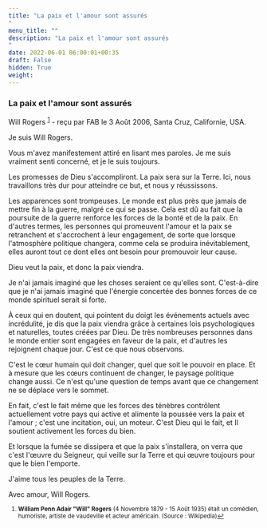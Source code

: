```yaml
---
title: "La paix et l'amour sont assurés
"
menu_title: ""
description: "La paix et l'amour sont assurés
"
date: 2022-06-01 06:00:01+00:35
draft: False
hidden: True
weight:
---
```

### La paix et l'amour sont assurés

Will Rogers <sup id="a1">[1](#f1)</sup> - reçu par FAB le 3 Août 2006, Santa Cruz, Californie, USA.

Je suis Will Rogers.

Vous m'avez manifestement attiré en lisant mes paroles. Je me suis vraiment senti concerné, et je le suis toujours.

Les promesses de Dieu s'accompliront. La paix sera sur la Terre. Ici, nous travaillons très dur pour atteindre ce but, et nous y réussissons.

Les apparences sont trompeuses. Le monde est plus près que jamais de mettre fin à la guerre, malgré ce qui se passe. Cela est dû au fait que la poursuite de la guerre renforce les forces de la bonté et de la paix. En d'autres termes, les personnes qui promeuvent l'amour et la paix se retranchent et s'accrochent à leur engagement, de sorte que lorsque l'atmosphère politique changera, comme cela se produira inévitablement, elles auront tout ce dont elles ont besoin pour promouvoir leur cause.

Dieu veut la paix, et donc la paix viendra.

Je n'ai jamais imaginé que les choses seraient ce qu'elles sont. C'est-à-dire que je n'ai jamais imaginé que l'énergie concertée des bonnes forces de ce monde spirituel serait si forte.

À ceux qui en doutent, qui pointent du doigt les événements actuels avec incrédulité, je dis que la paix viendra grâce à certaines lois psychologiques et naturelles, toutes créées par Dieu. De très nombreuses personnes dans le monde entier sont engagées en faveur de la paix, et d'autres les rejoignent chaque jour. C'est ce que nous observons.

C'est le cœur humain qui doit changer, quel que soit le pouvoir en place. Et à mesure que les cœurs continuent de changer, le paysage politique change aussi. Ce n'est qu'une question de temps avant que ce changement ne se déplace vers le sommet.

En fait, c'est le fait même que les forces des ténèbres contrôlent actuellement votre pays qui active et alimente la poussée vers la paix et l'amour ; c'est une incitation, oui, un moteur. C'est Dieu qui le fait, et Il soutient activement les forces du bien.

Et lorsque la fumée se dissipera et que la paix s'installera, on verra que c'est l'œuvre du Seigneur, qui veille sur la Terre et qui œuvre toujours pour que le bien l'emporte.

J'aime tous les peuples de la Terre.

Avec amour, Will Rogers.
<small>

1. <large id="f1"> **William Penn Adair "Will" Rogers** (4 Novembre 1879 - 15 Août 1935) était un comédien, humoriste, artiste de vaudeville et acteur américain. (Source : Wikipedia)[↩](#a1)
